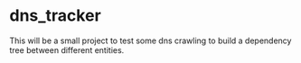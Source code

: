 # dns_tracker

This will be a small project to test some dns crawling to build a dependency tree
between different entities.
